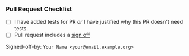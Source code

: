 ### Pull Request Checklist

<!-- Please read docs/CONTRIBUTING.md before submitting your pull request -->

* [ ] I have added tests for PR _or_ I have justified why this PR doesn't need tests.
* [ ] Pull request includes a [sign off](https://github.com/matrix-org/dendrite/blob/main/docs/CONTRIBUTING.md#sign-off)

Signed-off-by: `Your Name <your@email.example.org>`
